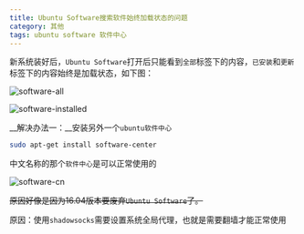 ```yaml
---
title: Ubuntu Software搜索软件始终加载状态的问题
category: 其他
tags: ubuntu software 软件中心
---
```


新系统装好后，`Ubuntu Software`打开后只能看到`全部`标签下的内容，`已安装`和`更新`标签下的内容始终是加载状态，如下图：

![software-all]({{site.baseurl}}/assets/imgs/software-all.png)

<!-- more -->

![software-installed]({{site.baseurl}}/assets/imgs/software-installed.png)

__解决办法一：__安装另外一个`ubuntu软件中心`
```bash
sudo apt-get install software-center
```
中文名称的那个`软件中心`是可以正常使用的

![software-cn]({{site.baseurl}}/assets/imgs/software-cn.png)

~~原因好像是因为16.04版本要废弃`Ubuntu Software`了。~~

原因：使用`shadowsocks`需要设置系统全局代理，也就是需要翻墙才能正常使用
